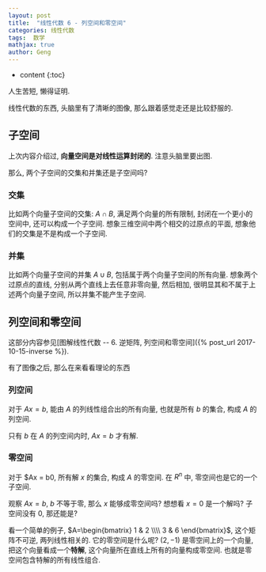 ```yaml
---
layout: post
title:  "线性代数 6 - 列空间和零空间"
categories: 线性代数
tags:  数学
mathjax: true
author: Geng
---
```


* content
{:toc}

人生苦短, 懒得证明.

线性代数的东西, 头脑里有了清晰的图像, 那么跟着感觉走还是比较舒服的.

## 子空间

上次内容介绍过, **向量空间是对线性运算封闭的**. 注意头脑里要出图.

那么, 两个子空间的交集和并集还是子空间吗?






### 交集

比如两个向量子空间的交集: $A\cap B$, 满足两个向量的所有限制, 封闭在一个更小的空间中, 还可以构成一个子空间. 想象三维空间中两个相交的过原点的平面, 想象他们的交集是不是构成一个子空间.

### 并集

比如两个向量子空间的并集 $A\cup B$, 包括属于两个向量子空间的所有向量. 想象两个过原点的直线, 分别从两个直线上去任意非零向量, 然后相加, 很明显其和不属于上述两个向量子空间, 所以并集不能产生子空间.

## 列空间和零空间

这部分内容参见[图解线性代数 -- 6. 逆矩阵, 列空间和零空间]({% post_url 2017-10-15-inverse %}).

有了图像之后, 那么在来看看理论的东西

### 列空间

对于 $Ax = b$, 能由 $A$ 的列线性组合出的所有向量, 也就是所有 $b$ 的集合, 构成 $A$ 的列空间.

只有 $b$ 在 $A$ 的列空间内时, $Ax = b$ 才有解.

### 零空间

对于 $Ax = b0, 所有解 $x$ 的集合, 构成 $A$ 的零空间. 在 $R^n$ 中, 零空间也是它的一个子空间.

观察 $Ax=b$, $b$ 不等于零, 那么 $x$ 能够成零空间吗? 想想看 $x=0$ 是一个解吗? 子空间没有 0, 那还能是?

看一个简单的例子, $A=\begin{bmatrix} 1 & 2 \\\\ 3 & 6 \end{bmatrix}$, 这个矩阵不可逆, 两列线性相关的. 它的零空间是什么呢? $(2, -1)$ 是零空间上的一个向量, 把这个向量看成一个**特解**, 这个向量所在直线上所有的向量构成零空间. 也就是零空间包含特解的所有线性组合.

